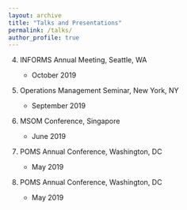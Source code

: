 ```yaml
---
layout: archive
title: "Talks and Presentations"
permalink: /talks/
author_profile: true
---
```


4. INFORMS Annual Meeting, Seattle, WA
    * October 2019


3. Operations Management Seminar, New York, NY
    * September 2019


2. MSOM Conference, Singapore
    * June 2019


1. POMS Annual Conference, Washington, DC
    * May 2019


1. POMS Annual Conference, Washington, DC
    * May 2019
     
     
<!--
{% if site.talkmap_link == true %}

<p style="text-decoration:underline;"><a href="/talkmap.html">See a map of all the places I've given a talk!</a></p>

{% endif %}

{% for post in site.talks reversed %}
  {% include archive-single-talk.html %}
{% endfor %}
-->
